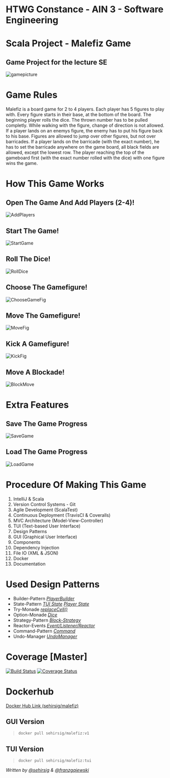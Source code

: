 # HTWG Constance - AIN 3 - Software Engineering
# Scala Project - Malefiz Game
## Game Project for the lecture SE

![gamepicture](https://user-images.githubusercontent.com/81407658/114448533-f96ce480-9bd3-11eb-93a7-74dc0941f6c1.jpg)


# Game Rules
Malefiz is a board game for 2 to 4 players. Each player has 5 figures to play with. Every figure starts in their base, at the bottom of the board. The beginning player rolls the dice. The thrown number has to be pulled completly. While walking with the figure, change of direction is not allowed. If a player lands on an enemys figure, the enemy has to put his figure back to his base. Figures are allowed to jump over other figures, but not over barricades. If a player lands on the barricade (with the exact number), he has to set the barricade anywhere on the game board, all black fields are allowed, except the lowest row. The player reaching the top of the gameboard first (with the exact number rolled with the dice) with one figure wins the game.

# How This Game Works
## Open The Game And Add Players (2-4)!
![AddPlayers](https://media1.giphy.com/media/08wXVjeDiLUJRTpbmT/giphy.gif)
## Start The Game!

![StartGame](https://media0.giphy.com/media/TtQEBzPCN0VPwfuYsy/giphy.gif)
## Roll The Dice!
![RollDice](https://media1.giphy.com/media/sOmkUSZknIfG7oPllP/giphy.gif)
## Choose The Gamefigure!
![ChooseGameFig](https://media4.giphy.com/media/jwDEbzvgWz9KhIOI2U/giphy.gif)
## Move The Gamefigure!
![MoveFig](https://media1.giphy.com/media/OIl7bsl0qQZ3ohONdW/giphy.gif)
## Kick A Gamefigure!
![KickFig](https://media0.giphy.com/media/EtHxH94U4jjW3dsG9D/giphy.gif)
## Move A Blockade!
![BlockMove](https://media2.giphy.com/media/PBaipOQTlGIAIwcd6U/giphy.gif)

# Extra Features
## Save The Game Progress
![SaveGame](https://media3.giphy.com/media/idnf5TMhaVC5So1MSj/giphy.gif)
## Load The Game Progress
![LoadGame](https://media2.giphy.com/media/J7sybAKJ3JTQit5aQS/giphy.gif)

# Procedure Of Making This Game

 1. IntelliJ & Scala
 2. Version Control Systems - Git
 3. Agile Development (ScalaTest)
 4. Continuous Deployment (TravisCI & Coveralls)
 5. MVC Architecture (Model-View-Controller)
 6. TUI (Text-based User Interface)
 7. Design Patterns
 8. GUI (Graphical User Interface)
 9. Components
 10. Dependency Injection
 11. File IO (XML & JSON)
 12. Docker 
 13. Documentation


# Used Design Patterns
* Builder-Pattern *[PlayerBuilder](https://github.com/franzgajewski/malefiz/blob/master/src/main/scala/de/htwg/se/malefiz/model/playerComponent/PlayerBuilder.scala)*
* State-Pattern [*TUI State*](https://github.com/franzgajewski/malefiz/blob/master/src/main/scala/de/htwg/se/malefiz/aview/TUIState.scala)  [*Player State*](https://github.com/franzgajewski/malefiz/blob/master/src/main/scala/de/htwg/se/malefiz/controller/controllerComponent/PlayerState.scala)
* Try-Monade [*replaceCell()*](https://github.com/franzgajewski/malefiz/blob/master/src/main/scala/de/htwg/se/malefiz/model/gameboardComponent/gameboardBaseImpl/Gameboard.scala#L123)
* Option-Monade [*Dice*](https://github.com/franzgajewski/malefiz/blob/master/src/main/scala/de/htwg/se/malefiz/model/gameboardComponent/gameboardBaseImpl/Dice.scala)
* Strategy-Pattern [*Block-Strategy*](https://github.com/franzgajewski/malefiz/blob/master/src/main/scala/de/htwg/se/malefiz/util/BlockStrategy.scala)
* Reactor-Events [*Event/Listener/Reactor*](https://github.com/franzgajewski/malefiz/blob/master/src/main/scala/de/htwg/se/malefiz/controller/controllerComponent/ControllerInterface.scala#L131)
* Command-Pattern [*Command*](https://github.com/franzgajewski/malefiz/blob/master/src/main/scala/de/htwg/se/malefiz/util/Command.scala)
* Undo-Manager [*UndoManager*](https://github.com/franzgajewski/malefiz/blob/master/src/main/scala/de/htwg/se/malefiz/util/UndoManager.scala)
# Coverage [Master]
[![Build Status](https://travis-ci.org/franzgajewski/malefiz.svg?branch=master&kill_cache=1)](https://travis-ci.org/franzgajewski/malefiz) [![Coverage Status](https://coveralls.io/repos/github/franzgajewski/malefiz/badge.svg?branch=master&kill_cache=1)](https://coveralls.io/github/franzgajewski/malefiz?branch=master&kill_cache=1)

# Dockerhub
[Docker Hub Link (sehirsig/malefiz)](https://hub.docker.com/r/sehirsig/malefiz)
## GUI Version
> `docker pull sehirsig/malefiz:v1`

## TUI Version
> `docker pull sehirsig/malefiz:tui`


*Written by [@sehirsig](https://github.com/sehirsig/) & [@franzgajewski](https://github.com/franzgajewski/)*